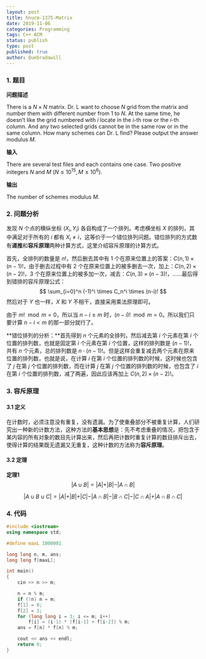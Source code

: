 ```yaml
---
layout: post
title: hnucm-1375-Matrix
date: 2019-11-06
categories: Programming
tags: C++ ACM
status: publish
type: post
published: true
author: Quebradawill
---
```


### 1. 题目

**问题描述**

There is a $N \times N$ matrix. Dr. L want to choose $N$ grid from the matrix and number them with different number from $1$ to $N$. At the same time, he doesn’t like the grid numbered with $i$ locate in the $i$-th row or the $i$-th column. And any two selected grids cannot be in the same row or in the same column. How many schemes can Dr. L find? Please output the answer modulus $M$.

**输入**

There are several test files and each contains one case. Two positive initegers $N$ and $M$ ($N \leq 10^{15}, M \leq 10^6$).

**输出**

The number of schemes modulus $M$.

### 2. 问题分析

发现 $N$ 个点的横纵坐标 $(X_i, Y_i)$ 各自构成了一个排列。考虑横坐标 $X$ 的排列，其中满足对于所有的 $i$ 都有 $X_i \neq i$，这等价于一个错位排列问题。错位排列的方式数有**递推**和**容斥原理**两种计算方式，这里介绍容斥原理的计算方式。

首先，全排列的数量是 $n!$，然后删去其中有 1 个在原来位置上的答案：$C(n,1) \times (n-1)!$，由于删去过程中有 2 个在原来位置上的被多删去一次，加上：$C(n,2) \times (n-2)!$，3 个在原来位置上的被多加一次，减去：$C(n,3) \times (n-3)!$，……最后得到错排的容斥原理公式：
$$
\sum_{i=0}^n (-1)^i \times C_n^i \times (n-i)!
$$
然后对于 $Y$ 也一样，$X$ 和 $Y$ 不相干，直接采用乘法原理即可。

由于 $m! \mod m = 0$，所以当 $n-i \geq m$ 时，$(n-i)! \mod m=0$。所以我们只要计算 $n-i<m$ 的那一部分就行了。

**错位排列的分析：**首先得到 $n$ 个元素的全排列，然后减去第 $i$ 个元素在第 $i$ 个位置的排列数，也就是固定第 $i$ 个元素在第 $i$ 个位置，这样的排列数是 $(n-1)!$，共有 $n$ 个元素，总的排列数是 $n \cdot (n-1)!$。但是这样会重复减去两个元素在原来位置的排列数，也就是说，在计算 $i$ 在第 $i$ 个位置的排列数的时候，这时候也包含了 $j$ 在第 $j$ 个位置的排列数，而在计算 $j$ 在第 $j$ 个位置的排列数的时候，也包含了 $i$ 在第 $i$ 个位置的排列数，减了两遍，因此应该再加上 $C(n,2) \times (n-2)!$。

### 3. 容斥原理

#### 3.1 定义

在计数时，必须注意没有重复，没有遗漏。为了使重叠部分不被重复计算，人们研究出一种新的计数方法，这种方法的**基本思想**是：先不考虑重叠的情况，把包含于某内容的所有对象的数目先计算出来，然后再把计数时重复计算的数目排斥出去，使得计算的结果既无遗漏又无重复，这种计数的方法称为**容斥原理**。

#### 3.2 定理

**定理1**
$$
\vert A \cup B \vert = \vert A \vert + \vert B \vert - \vert A \cap B \vert
$$

$$
\vert A \cup B \cup C \vert = \vert A \vert + \vert B \vert + \vert C \vert  - \vert A \cap B \vert - \vert B \cap C \vert - \vert C \cap A \vert + \vert A \cap B \cap C \vert
$$



### 4. 代码

```C++
#include <iostream>
using namespace std;

#define maxL 1000001

long long n, m, ans;
long long f[maxL];

int main()
{
    cin >> n >> m;

    n = n % m;
    if (!n)	n = m;
    f[1] = 0;
    f[2] = 1;
    for (long long i = 3; i <= m; i++)
        f[i] = (i-1) * (f[i-1] + f[i-2]) % m;
    ans = f[n] * f[n] % m;

    cout << ans << endl;
	return 0;
}
```
